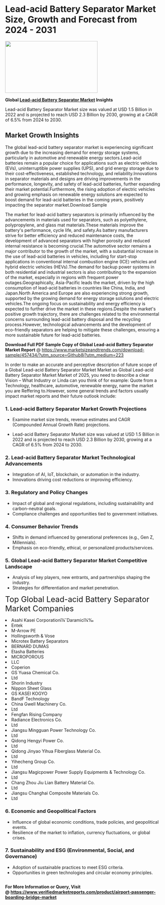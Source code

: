 <H1>Lead-acid Battery Separator Market Size, Growth and Forecast from 2024 - 2031</H1><img class="aligncenter size-medium wp-image-584254" src="https://thirdeyenews.in/wp-content/uploads/2024/09/Global-Market-Research-300x168.jpeg" alt="" width="300" height="168" /><p><strong>Global&nbsp;<a href="https://www.marketsizeandtrends.com/download-sample/457434/?utm_source=Github8j?utm_medium=223">Lead-acid Battery Separator Market</a> Insights</strong></p><p>Lead-acid Battery Separator Market size was valued at USD 1.5 Billion in 2022 and is projected to reach USD 2.3 Billion by 2030, growing at a CAGR of 6.5% from 2024 to 2030.</p><p><h2>Market Growth Insights</h2> <p>The global lead-acid battery separator market is experiencing significant growth due to the increasing demand for energy storage systems, particularly in automotive and renewable energy sectors.Lead-acid batteries remain a popular choice for applications such as electric vehicles (EVs), uninterruptible power supplies (UPS), and grid energy storage due to their cost-effectiveness, established technology, and reliability.Innovations in separator materials and designs are driving improvements in the performance, longevity, and safety of lead-acid batteries, further expanding their market potential.Furthermore, the rising adoption of electric vehicles and growing emphasis on renewable energy solutions are expected to boost demand for lead-acid batteries in the coming years, positively impacting the separator market.Download Sample</p> <p>The market for lead-acid battery separators is primarily influenced by the advancements in materials used for separators, such as polyethylene, polypropylene, and glass mat materials.These materials improve the battery's performance, cycle life, and safety.As battery manufacturers strive for better efficiency and reduced maintenance costs, the development of advanced separators with higher porosity and reduced internal resistance is becoming crucial.The automotive sector remains a major contributor to the growth of the market, with a substantial increase in the use of lead-acid batteries in vehicles, including for start-stop applications in conventional internal combustion engine (ICE) vehicles and hybrid electric vehicles (HEVs).The demand for backup power systems in both residential and industrial sectors is also contributing to the expansion of the market, especially in regions with frequent power outages.Geographically, Asia-Pacific leads the market, driven by the high consumption of lead-acid batteries in countries like China, India, and Japan.North America and Europe are also experiencing strong growth, supported by the growing demand for energy storage solutions and electric vehicles.The ongoing focus on sustainability and energy efficiency is expected to further drive the market in these regions.Despite the market's positive growth trajectory, there are challenges related to the environmental concerns surrounding lead-acid battery disposal and the recycling process.However, technological advancements and the development of eco-friendly separators are helping to mitigate these challenges, ensuring a more sustainable future for lead-acid batteries.</p><p><span class=""><strong>Download Full PDF Sample Copy of Global Lead-acid Battery Separator Market Report</strong> @ <a href="https://www.marketsizeandtrends.com/download-sample/457434/?utm_source=Github8j?utm_medium=223" target="_blank">https://www.marketsizeandtrends.com/download-sample/457434/?utm_source=Github8j?utm_medium=223</a></span></p><p>In order to make an accurate and perceptive description of future scope of a Global&nbsp;Lead-acid Battery Separator Market Market as Global&nbsp;Lead-acid Battery Separator Market Market of 2025, you need to describe a clear Vision &ndash; What Industry or Linda can you think of for example: Quote from a Technology, healthcare, automotive, renewable energy, name the market you are Reffering to.However, some general trends and factors usually impact market reports and their future outlook include:</p><h3>1.&nbsp;<strong>Lead-acid Battery Separator Market Growth Projections</strong></h3><ul><li>Examine market size trends, revenue estimates and CAGR (Compounded Annual Growth Rate) projections.</li><li><p>Lead-acid Battery Separator Market size was valued at USD 1.5 Billion in 2022 and is projected to reach USD 2.3 Billion by 2030, growing at a CAGR of 6.5% from 2024 to 2030.</p></li></ul><h3>2.&nbsp;<strong>Lead-acid Battery Separator Market Technological Advancements</strong></h3><ul><li>Integration of AI, IoT, blockchain, or automation in the industry.</li><li>Innovations driving cost reductions or improving efficiency.</li></ul><h3>3.&nbsp;<strong>Regulatory and Policy Changes</strong></h3><ul><li>Impact of global and regional regulations, including sustainability and carbon-neutral goals.</li><li>Compliance challenges and opportunities tied to government initiatives.</li></ul><h3>4.&nbsp;<strong>Consumer Behavior Trends</strong></h3><ul><li>Shifts in demand influenced by generational preferences (e.g., Gen Z, Millennials).</li><li>Emphasis on eco-friendly, ethical, or personalized products/services.</li></ul><h3>5.&nbsp;<strong>Global Lead-acid Battery Separator Market Competitive Landscape</strong></h3><ul><li>Analysis of key players, new entrants, and partnerships shaping the industry.</li><li>Strategies for differentiation and market penetration.</li></ul><p data-pm-slice="1 1 []"><span style="color: inherit; font-family: inherit; font-size: 25px;">Top Global Lead-acid Battery Separator Market Companies</span></p><div class="" data-test-id=""><p><li>Asahi Kasei Corporationï¼ˆDaramicï¼‰</li><li> Entek</li><li> M-Arrow PE</li><li> Hollingsworth & Vose</li><li> Microtex Battery Separators</li><li> BERNARD DUMAS</li><li> Etasha Batteries</li><li> MICROPOROUS</li><li> LLC</li><li> Coperion</li><li> GS Yuasa Chemical Co.</li><li>Ltd</li><li> Shorin Industry</li><li> Nippon Sheet Glass</li><li> GS KASEI KOGYO</li><li> BandF Technology</li><li> China Gwell Machinery Co.</li><li> Ltd</li><li> Fengfan Rising Company</li><li> Radiance Electronics Co.</li><li> Ltd</li><li> Jiangsu Mingguan Power Technology Co.</li><li>Ltd</li><li> Qidong Hengyi Power Co.</li><li>Ltd</li><li> Qidong Jinyao Yihua Fiberglass Material Co.</li><li> Ltd</li><li> Yihecheng Group Co.</li><li> Ltd</li><li> Jiangsu Magicpower Power Supply Equipments & Technology Co.</li><li> Ltd</li><li> Chang Zhou Jiu Lian Battery Material Co.</li><li>Ltd</li><li> Jiangsu Changhai Composite Materials Co.</li><li> Ltd</li></p></div><h3>6.&nbsp;<strong>Economic and Geopolitical Factors</strong></h3><ul><li>Influence of global economic conditions, trade policies, and geopolitical events.</li><li>Resilience of the market to inflation, currency fluctuations, or global crises.</li></ul><h3>7.&nbsp;<strong>Sustainability and ESG (Environmental, Social, and Governance)</strong></h3><ul><li>Adoption of sustainable practices to meet ESG criteria.</li><li>Opportunities in green technologies and circular economy principles.</li></ul><h2><strong style="font-size: 14px;">For More Information or Query, Visit @&nbsp;</strong><a style="background-color: #ffffff; font-size: 14px;" href="https://www.marketsizeandtrends.com/report/lead-acid-battery-separator-market/" target="_blank">https://www.verifiedmarketreports.com/product/airport-passenger-boarding-bridge-market</a></h2>